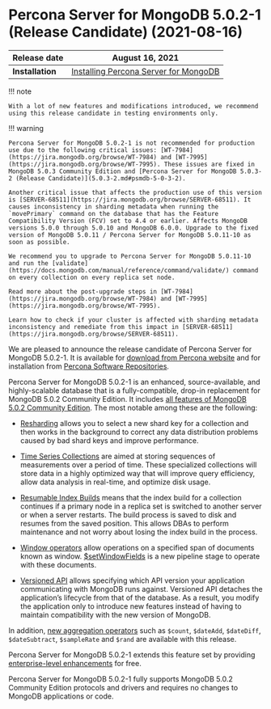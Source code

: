 # Percona Server for MongoDB 5.0.2-1 (Release Candidate) (2021-08-16)

| **Release date** | August 16, 2021 |
|----------------- | ---------------- | 
| **Installation** | [Installing Percona Server for MongoDB](../install/index.md)|

!!! note 
    
    With a lot of new features and modifications introduced, we recommend using this release candidate in testing environments only.

!!! warning 

    Percona Server for MongoDB 5.0.2-1 is not recommended for production use due to the following critical issues: [WT-7984](https://jira.mongodb.org/browse/WT-7984) and [WT-7995](https://jira.mongodb.org/browse/WT-7995). These issues are fixed in MongoDB 5.0.3 Community Edition and [Percona Server for MongoDB 5.0.3-2 (Release Candidate)](5.0.3-2.md#psmdb-5-0-3-2).

    Another critical issue that affects the production use of this version is [SERVER-68511](https://jira.mongodb.org/browse/SERVER-68511). It causes inconsistency in sharding metadata when running the `movePrimary` command on the database that has the Feature Compatibility Version (FCV) set to 4.4 or earlier. Affects MongoDB versions 5.0.0 through 5.0.10 and MongoDB 6.0.0. Upgrade to the fixed version of MongoDB 5.0.11 / Percona Server for MongoDB 5.0.11-10 as soon as possible.

    We recommend you to upgrade to Percona Server for MongoDB 5.0.11-10 and run the [validate](https://docs.mongodb.com/manual/reference/command/validate/) command on every collection on every replica set node.

    Read more about the post-upgrade steps in [WT-7984](https://jira.mongodb.org/browse/WT-7984) and [WT-7995](https://jira.mongodb.org/browse/WT-7995).

    Learn how to check if your cluster is affected with sharding metadata inconsistency and remediate from this impact in [SERVER-68511](https://jira.mongodb.org/browse/SERVER-68511).

We are pleased to announce the release candidate of Percona Server for MongoDB 5.0.2-1. It is available for [download from Percona website](https://www.percona.com/downloads/percona-server-mongodb-5.0/#) and for installation from [Percona Software Repositories](https://docs.percona.com/percona-server-for-mongodb/5.0/install/index.html).

Percona Server for MongoDB 5.0.2-1 is an enhanced, source-available, and highly-scalable database that is a
fully-compatible, drop-in replacement for MongoDB 5.0.2 Community Edition. It includes [all features of MongoDB 5.0.2 Community Edition](https://docs.mongodb.com/v5.0/release-notes/5.0/#5.0.2---aug-06--2021). The most notable among these are the following:

* [Resharding](https://docs.mongodb.com/v5.0/release-notes/5.0/#resharding) allows you to select a new shard key for a collection and then works in the background to correct any data distribution problems caused by bad shard keys and improve performance.

* [Time Series Collections](https://docs.mongodb.com/v5.0/release-notes/5.0/#time-series-collections) are aimed at storing sequences of measurements over a period of time. These specialized collections will store data in a highly optimized way that will improve query efficiency, allow data analysis in real-time, and optimize disk usage.

* [Resumable Index Builds](https://docs.mongodb.com/v5.0/release-notes/5.0/#interrupted-index-builds) means that the index build for a collection continues if a primary node in a replica set is switched to another server or when a server restarts. The build process is saved to disk and resumes from the saved position. This allows DBAs to perform maintenance and not worry about losing the index build in the process.

* [Window operators](https://docs.mongodb.com/v5.0/release-notes/5.0/#window-operators) allow operations on a specified span of documents known as window. [$setWindowFields](https://docs.mongodb.com/v5.0/reference/operator/aggregation/setWindowFields/#mongodb-pipeline-pipe.-setWindowFields) is a new pipeline stage to operate with these documents.

* [Versioned API](https://docs.mongodb.com/v5.0/reference/versioned-api/) allows specifying which API version your application communicating with MongoDB runs against. Versioned API detaches the application’s lifecycle from that of the database. As a result, you modify the application only to introduce new features instead of having to maintain compatibility with the new version of MongoDB.

In addition, [new aggregation operators](https://docs.mongodb.com/v5.0/release-notes/5.0/#new-aggregation-operators) such as `$count`, `$dateAdd`, `$dateDiff`, `$dateSubtract`, `$sampleRate` and `$rand` are available with this release.

Percona Server for MongoDB 5.0.2-1 extends this feature set by providing [enterprise-level enhancements](../comparison.md#compare) for free.

Percona Server for MongoDB 5.0.2-1 fully supports MongoDB 5.0.2 Community Edition protocols and drivers and requires no changes to MongoDB applications or code.
